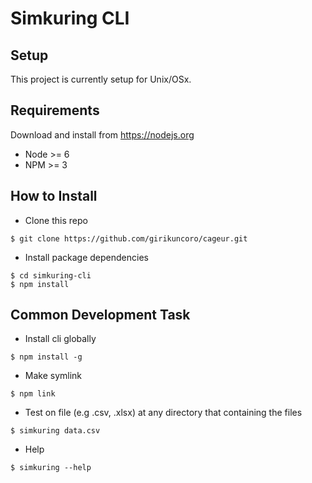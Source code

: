 # Simkuring CLI


## Setup
This project is currently setup for Unix/OSx.

## Requirements
Download and install from https://nodejs.org
- Node >= 6
- NPM >= 3

## How to Install
- Clone this repo
```
$ git clone https://github.com/girikuncoro/cageur.git
```
- Install package dependencies
```
$ cd simkuring-cli
$ npm install
```

## Common Development Task
- Install cli globally
```
$ npm install -g
```

- Make symlink
```
$ npm link
```

- Test on file (e.g .csv, .xlsx) at any directory that containing the files
```
$ simkuring data.csv
```

- Help
```
$ simkuring --help
```
